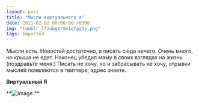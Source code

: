 ```yaml
---
layout: post
title: "Мысли виртуального я"
date: 2011-02-02 00:00:00 +0300
img: "tumblr_lfzubg1rXn1qfp23s.png"
tags: Imported
---
```


Мысли есть. Новостей достаточно, а писать сюда нечего. Очень много, но крыша не едет. Наконец убедил маму в своих взглядах на жизнь (поздравьте меня:) Писать не хочу, но и забрасывать не хочу, отрывки мыслей появляются в твиттере; адрес знаете.

**Виртуальный Я**

**![image](/blog/assets/img/tumblr_lfzubg1rXn1qfp23s.png)
**